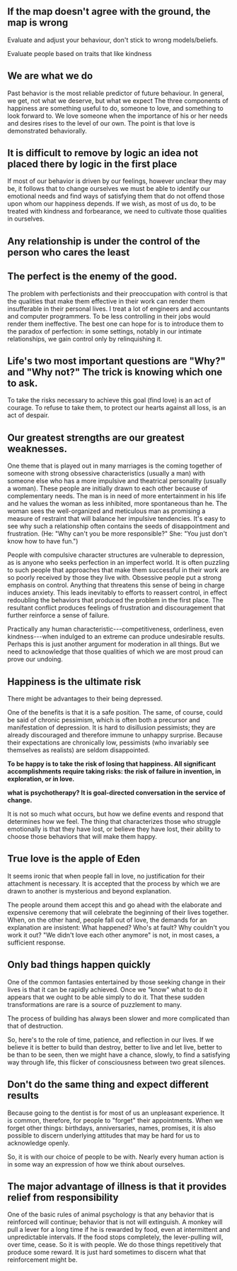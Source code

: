 ## If the map doesn't agree with the ground, the map is wrong

Evaluate and adjust your behaviour, don't stick to wrong models/beliefs.

Evaluate people based on traits that like kindness

## We are what we do

Past behavior is the most reliable predictor of future behaviour. In
general, we get, not what we deserve, but what we expect The three
components of happiness are something useful to do, someone to love, and
something to look forward to. We love someone when the importance of his
or her needs and desires rises to the level of our own. The point is
that love is demonstrated behaviorally.

## It is difficult to remove by logic an idea not placed there by logic in the first place

If most of our behavior is driven by our feelings, however unclear they
may be, it follows that to change ourselves we must be able to identify
our emotional needs and find ways of satisfying them that do not offend
those upon whom our happiness depends. If we wish, as most of us do, to
be treated with kindness and forbearance, we need to cultivate those
qualities in ourselves.

## Any relationship is under the control of the person who cares the least

## The perfect is the enemy of the good.

The problem with perfectionists and their preoccupation with control is
that the qualities that make them effective in their work can render
them insufferable in their personal lives. I treat a lot of engineers
and accountants and computer programmers. To be less controlling in
their jobs would render them ineffective. The best one can hope for is
to introduce them to the paradox of perfection: in some settings,
notably in our intimate relationships, we gain control only by
relinquishing it.

## Life's two most important questions are "Why?" and "Why not?" The trick is knowing which one to ask.

To take the risks necessary to achieve this goal (find love) is an act
of courage. To refuse to take them, to protect our hearts against all
loss, is an act of despair.

## Our greatest strengths are our greatest weaknesses.

One theme that is played out in many marriages is the coming together of
someone with strong obsessive characteristics (usually a man) with
someone else who has a more impulsive and theatrical personality
(usually a woman). These people are initially drawn to each other
because of complementary needs. The man is in need of more entertainment
in his life and he values the woman as less inhibited, more spontaneous
than he. The woman sees the well-organized and meticulous man as
promising a measure of restraint that will balance her impulsive
tendencies. It's easy to see why such a relationship often contains the
seeds of disappointment and frustration. (He: "Why can't you be more
responsible?" She: "You just don't know how to have fun.")

People with compulsive character structures are vulnerable to
depression, as is anyone who seeks perfection in an imperfect world. It
is often puzzling to such people that approaches that make them
successful in their work are so poorly received by those they live with.
Obsessive people put a strong emphasis on control. Anything that
threatens this sense of being in charge induces anxiety. This leads
inevitably to efforts to reassert control, in effect redoubling the
behaviors that produced the problem in the first place. The resultant
conflict produces feelings of frustration and discouragement that
further reinforce a sense of failure.

Practically any human characteristic---competitiveness, orderliness,
even kindness---when indulged to an extreme can produce undesirable
results. Perhaps this is just another argument for moderation in all
things. But we need to acknowledge that those qualities of which we are
most proud can prove our undoing.

## Happiness is the ultimate risk

There might be advantages to their being depressed.

One of the benefits is that it is a safe position. The same, of course,
could be said of chronic pessimism, which is often both a precursor and
manifestation of depression. It is hard to disillusion pessimists; they
are already discouraged and therefore immune to unhappy surprise.
Because their expectations are chronically low, pessimists (who
invariably see themselves as realists) are seldom disappointed.

**To be happy is to take the risk of losing that happiness. All
significant accomplishments require taking risks: the risk of failure in
invention, in exploration, or in love.**

**what is psychotherapy? It is goal-directed conversation in the service
of change.**

It is not so much what occurs, but how we define events and respond that
determines how we feel. The thing that characterizes those who struggle
emotionally is that they have lost, or believe they have lost, their
ability to choose those behaviors that will make them happy.

## True love is the apple of Eden

It seems ironic that when people fall in love, no justification for
their attachment is necessary. It is accepted that the process by which
we are drawn to another is mysterious and beyond explanation.

The people around them accept this and go ahead with the elaborate and
expensive ceremony that will celebrate the beginning of their lives
together. When, on the other hand, people fall out of love, the demands
for an explanation are insistent: What happened? Who's at fault? Why
couldn't you work it out? "We didn't love each other anymore" is not, in
most cases, a sufficient response.

## Only bad things happen quickly

One of the common fantasies entertained by those seeking change in their
lives is that it can be rapidly achieved. Once we "know" what to do it
appears that we ought to be able simply to do it. That these sudden
transformations are rare is a source of puzzlement to many.

The process of building has always been slower and more complicated than
that of destruction.

So, here's to the role of time, patience, and reflection in our lives.
If we believe it is better to build than destroy, better to live and let
live, better to be than to be seen, then we might have a chance, slowly,
to find a satisfying way through life, this flicker of consciousness
between two great silences.

## Don't do the same thing and expect different results

Because going to the dentist is for most of us an unpleasant experience.
It is common, therefore, for people to "forget" their appointments. When
we forget other things: birthdays, anniversaries, names, promises, it is
also possible to discern underlying attitudes that may be hard for us to
acknowledge openly.

So, it is with our choice of people to be with. Nearly every human
action is in some way an expression of how we think about ourselves.

## The major advantage of illness is that it provides relief from responsibility 

One of the basic rules of animal psychology is that any behavior that is
reinforced will continue; behavior that is not will extinguish. A monkey
will pull a lever for a long time if he is rewarded by food, even at
intermittent and unpredictable intervals. If the food stops completely,
the lever-pulling will, over time, cease. So it is with people. We do
those things repetitively that produce some reward. It is just hard
sometimes to discern what that reinforcement might be.

 

## 
